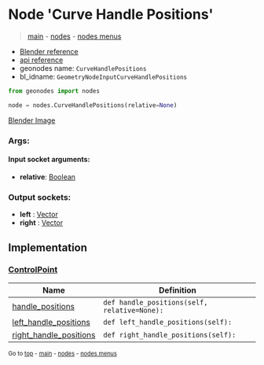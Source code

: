 # Node 'Curve Handle Positions'

> [main](../structure.md) - [nodes](nodes.md) - [nodes menus](nodes_menus.md)

- [Blender reference](https://docs.blender.org/manual/en/latest/modeling/geometry_nodes/curve/curve_handle_position.html)
- [api reference](https://docs.blender.org/api/current/bpy.types.GeometryNodeInputCurveHandlePositions.html)
- geonodes name: `CurveHandlePositions`
- bl_idname: `GeometryNodeInputCurveHandlePositions`

```python
from geonodes import nodes

node = nodes.CurveHandlePositions(relative=None)
```

[Blender Image](self.node_image_ref)

### Args:

#### Input socket arguments:

- **relative**: [Boolean](Boolean.md)

### Output sockets:

- **left** : [Vector](Vector.md)
- **right** : [Vector](Vector.md)

## Implementation

### [ControlPoint](ControlPoint.md)

| Name | Definition |
|------|------------|
 | [handle_positions](ControlPoint.md#handle_positions) | `def handle_positions(self, relative=None):` |
 | [left_handle_positions](ControlPoint.md#left_handle_positions-property) | `def left_handle_positions(self):` |
 | [right_handle_positions](ControlPoint.md#right_handle_positions-property) | `def right_handle_positions(self):` |

<sub>Go to [top](#node-Curve-Handle-Positions) - [main](../structure.md) - [nodes](nodes.md) - [nodes menus](nodes_menus.md)</sub>

